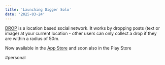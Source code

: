 ```yaml
---
title: 'Launching Digger Solo'
date: '2025-03-24'
---
```

[DROP](https://drop.digger.lol/) is a location based social network. It works by dropping posts (text or image) at your current location - other users can only collect a drop if they are within a radius of 50m.

Now available in the [App Store](https://apps.apple.com/de/app/drop-gps-social-net/id6742256570?l=en-GB) and soon also in the Play Store

#personal
